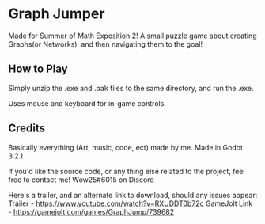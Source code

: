 # Graph Jumper
Made for Summer of Math Exposition 2! A small puzzle game about creating Graphs(or Networks), and then navigating them to the goal! 

## How to Play
Simply unzip the .exe and .pak files to the same directory, and run the .exe.

Uses mouse and keyboard for in-game controls.

## Credits
Basically everything (Art, music, code, ect) made by me.
Made in Godot 3.2.1

If you'd like the source code, or any thing else related to the project, feel free to contact me! Wow25#6015 on Discord

Here's a trailer, and an alternate link to download, should any issues appear:
Trailer - https://www.youtube.com/watch?v=RXUDDT0b72c
GameJolt Link - https://gamejolt.com/games/GraphJump/739682
